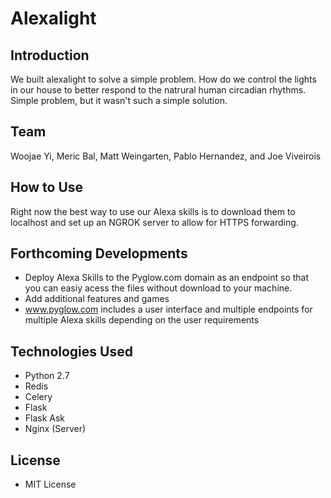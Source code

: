 # Alexalight


## Introduction

We built alexalight to solve a simple problem. How do we control the lights in our house to better respond to the natrural human circadian rhythms.
Simple problem, but it wasn't such a simple solution.

## Team

Woojae Yi, Meric Bal, Matt Weingarten, Pablo Hernandez, and Joe Viveirois


## How to Use

Right now the best way to use our Alexa skills is to download them to localhost and set up an NGROK server to allow for HTTPS forwarding.


## Forthcoming Developments

- Deploy Alexa Skills to the Pyglow.com domain as an endpoint so that you can easiy acess the files without download to your machine.
- Add additional features and games
- www.pyglow.com includes a user interface and multiple endpoints for multiple Alexa skills depending on the user requirements

## Technologies Used

- Python 2.7
- Redis
- Celery
- Flask
- Flask Ask
- Nginx (Server)


## License

- MIT License
